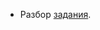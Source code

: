 - Разбор [задания](https://www.youtube.com/watch?v=YL1TWfqYl4o "https://www.youtube.com/watch?v=YL1TWfqYl4o").
